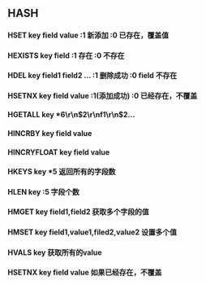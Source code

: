 ## HASH

#### HSET key field value  :1 新添加 :0 已存在，覆盖值
#### HEXISTS key field      :1 存在 :0 不存在
#### HDEL key field1 field2 ...  :1 删除成功  :0 field 不存在
#### HSETNX key field value :1(添加成功) :0 已经存在，不覆盖  
#### HGETALL key   *6\r\n$2\r\nf1\r\n$2...
#### HINCRBY key field value
#### HINCRYFLOAT key field value
#### HKEYS key   *5 返回所有的字段数
#### HLEN key   :5 字段个数
#### HMGET key field1,field2 获取多个字段的值
#### HMSET key field1,value1,filed2,value2 设置多个值
#### HVALS key 获取所有的value
#### HSETNX key field value 如果已经存在，不覆盖

